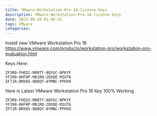 ```yaml
---
title: VMware-Workstation-Pro-16-license-keys
description: VMware-Workstation-Pro-16-license-keys
date: 2022-09-20 01:46:31
tags: VMware
categories:
---
```


Install new VMware Workstation Pro 16
https://www.vmware.com/products/workstation-pro/workstation-pro-evaluation.html

Keys Here:
```
ZF3R0-FHED2-M80TY-8QYGC-NPKYF
YF390-0HF8P-M81RQ-2DXQE-M2UT6
ZF71R-DMX85-08DQY-8YMNC-PPHV8
```
Here is Latest VMware Workstation Pro 16 Key 100% Working
```
ZF3R0-FHED2-M80TY-8QYGC-NPKYF
YF390-0HF8P-M81RQ-2DXQE-M2UT6
ZF71R-DMX85-08DQY-8YMNC-PPHV8
```
